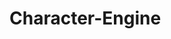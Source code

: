 # Character-Engine
<div id="paypal-button-container-P-8V2845643T4460310MYYRCZA"></div>
<script src="https://www.paypal.com/sdk/js?client-id=Abs4oYwLq8kXnP4dQ3hnaOp__43b4uE14aYC_QMbUFMXCb91qy3PTV7KevS_FuNQwYlPzOZXW3shwvG6&vault=true&intent=subscription" data-sdk-integration-source="button-factory"></script>
<script>
  paypal.Buttons({
      style: {
          shape: 'rect',
          color: 'gold',
          layout: 'vertical',
          label: 'subscribe'
      },
      createSubscription: function(data, actions) {
        return actions.subscription.create({
          /* Creates the subscription */
          plan_id: 'P-8V2845643T4460310MYYRCZA'
        });
      },
      onApprove: function(data, actions) {
        alert(data.subscriptionID); // You can add optional success message for the subscriber here
      }
  }).render('#paypal-button-container-P-8V2845643T4460310MYYRCZA'); // Renders the PayPal button
</script>
